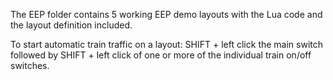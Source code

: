 The EEP folder contains 5 working EEP demo layouts with the Lua code and the layout definition included.

To start automatic train traffic on a layout: SHIFT + left click the main switch followed by SHIFT + left click of one or more of the individual train on/off switches.

